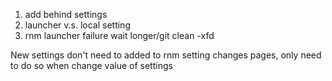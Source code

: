 
1. add behind settings
2. launcher v.s. local setting
3. rnm launcher failure
    wait longer/git clean -xfd



New settings don't need to added to rnm setting changes pages,
only need to do so when change value of settings

